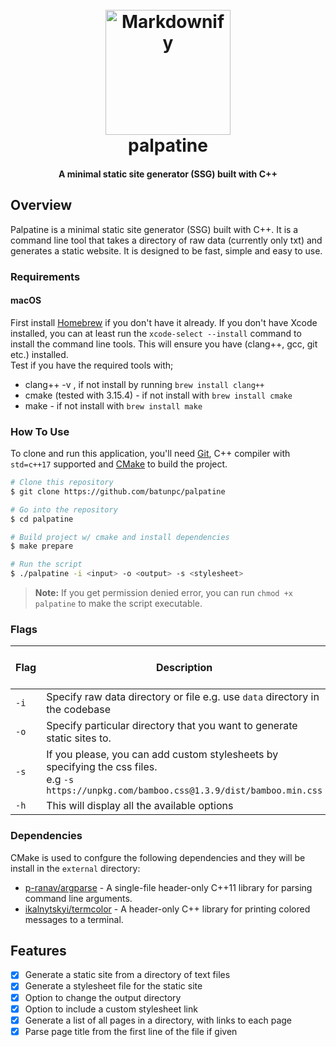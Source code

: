 
<h1 align="center">
  <br>
<img src="https://i.imgur.com/774fPlh.png" alt="Markdownify" width="200">
  <br>
  palpatine
  <br>
</h1>

<h4 align="center">A minimal static site generator (SSG) built with C++ </h4>


## Overview 
Palpatine is a minimal static site generator (SSG) built with C++. It is a command line tool that takes a directory of raw data (currently only txt) and generates a static website. It is designed to be fast, simple and easy to use.

### Requirements 
#### macOS
First install [Homebrew](https://brew.sh/) if you don't have it already. 
If you don't have Xcode installed, you can at least run the `xcode-select --install` command to install the command line tools. This will ensure you have (clang++, gcc, git etc.) installed.\
Test if you have the required tools with;
- clang++ -v , if not install by running `brew install clang++`
- cmake (tested with 3.15.4) - if not install with `brew install cmake`
- make - if not install with `brew install make`



### How To Use
To clone and run this application, you'll need [Git](https://git-scm.com), C++ compiler with `std=c++17` supported and [CMake](https://cmake.org/) to build the project.

```bash
# Clone this repository
$ git clone https://github.com/batunpc/palpatine

# Go into the repository
$ cd palpatine

# Build project w/ cmake and install dependencies 
$ make prepare

# Run the script
$ ./palpatine -i <input> -o <output> -s <stylesheet>
```
>**Note:** If you get permission denied error, you can run `chmod +x palpatine` to make the script executable.
### Flags
| Flag | Description | Required / Optional |
| --- | --- | --- |
| `-i` | Specify raw data directory or file e.g. use `data` directory in the codebase | Required |
| `-o` | Specify particular directory that you want to generate static sites to. | Optional |
| `-s` | If you please, you can add custom stylesheets  by specifying the css files.<br> e.g  `-s https://unpkg.com/bamboo.css@1.3.9/dist/bamboo.min.css`| Optional|
| `-h` | This will display all the available options | Optional |


### Dependencies
CMake is used to confgure the following dependencies and they will be install in the `external` directory:
- [p-ranav/argparse](https://github.com/p-ranav/argparse) - A single-file header-only C++11 library for parsing command line arguments.
- [ikalnytskyi/termcolor](https://github.com/ikalnytskyi/termcolor) - A header-only C++ library for printing colored messages to a terminal.

## Features
 
- [x]  Generate a static site from a directory of text files
- [x]  Generate a stylesheet file for the static site
- [x]  Option to change the output directory
- [x]  Option to include a custom stylesheet link
- [x]  Generate a list of all pages in a directory, with links to each page
- [x]  Parse page title from the first line of the file if given
